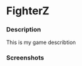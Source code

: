 <h1>FighterZ</h1>

<h3>Description</h3>

<p>
   This is my game describtion
</p>
<h3>Screenshots</h3>
<img scr="https://github.com/tson8399/FighterZ/blob/master/FighterZ%20pic.PNG" width="200px">

